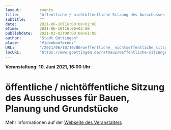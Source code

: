 ```yaml
---
layout:        events
title:         "öffentliche / nichtöffentliche Sitzung des Ausschusses für Bauen, Planung und Grundstücke"
subtitle:      ""
date:          2021-06-10T16:00:00+02:00
etime:         2021-06-10T16:00+02:00
publishdate:   2021-03-02T00:00:00+01:00
author:        "Stadt Göttingen"
place:         "Videokonferenz"
URL:           "/2021/06/10/16/00/oeffentliche__nichtoeffentliche_sitzung_des_ausschusses_fuer_bauen_planung_und_grundstuecke"
locURL:        "https://www.goettingen.de/rathaus/oeffentliche-sitzungen.html"
---
```


**Veranstaltung: 10. Juni 2021, 16:00 Uhr**

öffentliche / nichtöffentliche Sitzung des Ausschusses für Bauen, Planung und Grundstücke
===========



Mehr Informationen auf der [Webseite des Veranstalters](https://www.goettingen.de/rathaus/oeffentliche-sitzungen.html)
